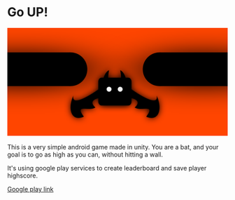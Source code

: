 # Go UP!

![alt text](https://github.com/wkmiecik/Go-UP/blob/main/Assets/Sprites/ShipIcons/promoGraphics.png?raw=true)


This is a very simple android game made in unity. You are a bat, and your goal is to go as high as you can, without hitting a wall.

It's using google play services to create leaderboard and save player highscore.

[Google play link](https://play.google.com/store/apps/details?id=com.Chasam33.GoUP)
